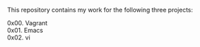 This repository contains my work for the following three projects:

0x00. Vagrant <br />
0x01. Emacs <br />
0x02. vi
